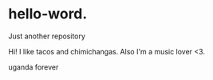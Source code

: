 # hello-word.
Just another repository

Hi!
I like tacos and chimichangas. Also I'm a music lover <3.

uganda forever
